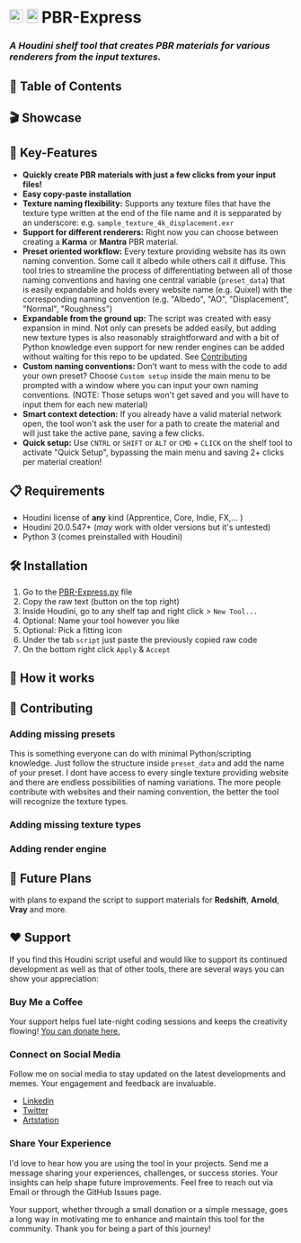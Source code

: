 # <img src="https://static.sidefx.com/images/apple-touch-icon.png" height="24" width="24" alt="Houdini Logo"> <img src="https://s3.dualstack.us-east-2.amazonaws.com/pythondotorg-assets/media/community/logos/python-logo-only.png" height="25" width="20" alt="Python Logo"> PBR-Express
### _A Houdini shelf tool that creates PBR materials for various renderers from the input textures._

## 📖 Table of Contents

## 🎬 Showcase
   
## 🔑 Key-Features
* **Quickly create PBR materials with just a few clicks from your input files!**
* **Easy copy-paste installation**
* **Texture naming flexibility:** Supports any texture files that have the texture type written at the end of the file name and it is sepparated by an underscore: e.g. `sample_texture_4k_displacement.exr`
* **Support for different renderers:** Right now you can choose between creating a **Karma** or **Mantra** PBR material.
* **Preset oriented workflow:** Every texture providing website has its own naming convention. Some call it albedo while others call it diffuse. This tool tries to streamline the process of differentiating between all of those naming conventions and having one central variable (`preset_data`) that is easily expandable and holds every website name (e.g. Quixel) with the corresponding naming convention (e.g. "Albedo", "AO", "Displacement", "Normal", "Roughness") 
* **Expandable from the ground up:** The script was created with easy expansion in mind. Not only can presets be added easily, but adding new texture types is also reasonably straightforward and with a bit of Python knowledge even support for new render engines can be added without waiting for this repo to be updated. See [Contributing](#-Contributing)   
* **Custom naming conventions:** Don’t want to mess with the code to add your own preset? Choose `Custom setup` inside the main menu to be prompted with a window where you can input your own naming conventions. (NOTE: Those setups won't get saved and you will have to input them for each new material)
* **Smart context detection:** If you already have a valid material network open, the tool won't ask the user for a path to create the material and will just take the active pane, saving a few clicks. 
* **Quick setup:** Use `CNTRL` or `SHIFT` or `ALT` or `CMD` + `CLICK` on the shelf tool to activate "Quick Setup", bypassing the main menu and saving 2+ clicks per material creation! 

## 📋 Requirements
* Houdini license of **any** kind (Apprentice, Core, Indie, FX,... )
* Houdini 20.0.547+ (_may_ work with older versions but it's untested)
* Python 3 (comes preinstalled with Houdini)

## 🛠️ Installation
1) Go to the [PBR-Express.py](PBR-Express.py) file
2) Copy the raw text (button on the top right)
3) Inside Houdini, go to any shelf tap and right click > `New Tool... `
4) Optional: Name your tool however you like
5) Optional: Pick a fitting icon
6) Under the tab `script` just paste the previously copied raw code
7) On the bottom right click `Apply` & `Accept`

## 🤔 How it works

## 🤝 Contributing
### Adding missing presets 
This is something everyone can do with minimal Python/scripting knowledge. Just follow the structure inside `preset_data` and add the name of your preset. I dont have access to every single texture providing website and there are endless possibilities of naming variations. The more people contribute with websites and their naming convention, the better the tool will recognize the texture types.
### Adding missing texture types
### Adding render engine

## 🔮 Future Plans
with plans to expand the script to support materials for **Redshift**, **Arnold**, **Vray** and more.


## ❤️ Support
If you find this Houdini script useful and would like to support its continued development as well as that of other tools, there are several ways you can show your appreciation:
### Buy Me a Coffee
Your support helps fuel late-night coding sessions and keeps the creativity flowing! [You can donate here.](https://www.paypal.com/donate/?hosted_button_id=Z8ER4W6ZMXTCC)
### Connect on Social Media
Follow me on social media to stay updated on the latest developments and memes. Your engagement and feedback are invaluable.
   - [Linkedin](https://www.linkedin.com/in/ccnst/) 
   - [Twitter](https://twitter.com/ccornesteanu)
   - [Artstation](https://www.artstation.com/ccornesteanu) 
### Share Your Experience
   I'd love to hear how you are using the tool in your projects. Send me a message sharing your experiences, challenges, or success stories. Your insights can help shape future improvements.
   Feel free to reach out via Email or through the GitHub Issues page.
   
   Your support, whether through a small donation or a simple message, goes a long way in motivating me to enhance and maintain this tool for the community. Thank you for being a part of this journey!

